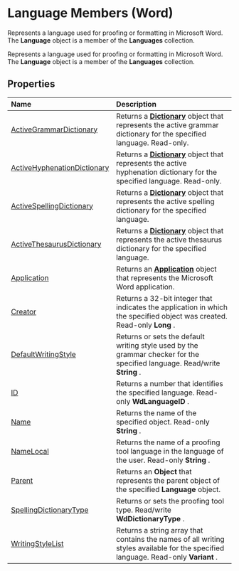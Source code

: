
# Language Members (Word)
Represents a language used for proofing or formatting in Microsoft Word. The  **Language** object is a member of the **Languages** collection.

Represents a language used for proofing or formatting in Microsoft Word. The  **Language** object is a member of the **Languages** collection.


## Properties



|**Name**|**Description**|
|:-----|:-----|
|[ActiveGrammarDictionary](6cded20a-78e3-f01b-9ea8-42134ca5d7c7.md)|Returns a  **[Dictionary](1946d60c-2abd-9ca9-8d0b-7068e9173bb3.md)** object that represents the active grammar dictionary for the specified language. Read-only.|
|[ActiveHyphenationDictionary](355462bc-c39e-2e2c-0d2e-af5d4ee8c5a7.md)|Returns a  **[Dictionary](1946d60c-2abd-9ca9-8d0b-7068e9173bb3.md)** object that represents the active hyphenation dictionary for the specified language. Read-only.|
|[ActiveSpellingDictionary](a549c07d-e40f-2731-40a0-4d43211cf557.md)|Returns a  **[Dictionary](1946d60c-2abd-9ca9-8d0b-7068e9173bb3.md)** object that represents the active spelling dictionary for the specified language.|
|[ActiveThesaurusDictionary](2fedc56e-e694-56a7-0ce9-7ff45c6cbed1.md)|Returns a  **[Dictionary](1946d60c-2abd-9ca9-8d0b-7068e9173bb3.md)** object that represents the active thesaurus dictionary for the specified language.|
|[Application](f4aa92d3-b064-6603-cc5b-230927635ddb.md)|Returns an  **[Application](d1cf6f8f-4e88-bf01-93b4-90a83f79cb44.md)** object that represents the Microsoft Word application.|
|[Creator](41a286c6-03ff-9dc8-e4f4-ea8e7cffcfbb.md)|Returns a 32-bit integer that indicates the application in which the specified object was created. Read-only  **Long** .|
|[DefaultWritingStyle](89eae276-8439-35d1-19bf-92c8ba69575c.md)|Returns or sets the default writing style used by the grammar checker for the specified language. Read/write  **String** .|
|[ID](8af15ba5-19f0-2a65-e44a-a9fed55f8239.md)|Returns a number that identifies the specified language. Read-only  **WdLanguageID** .|
|[Name](4455c0da-b250-1a0b-7bf6-b7e042b7de43.md)|Returns the name of the specified object. Read-only  **String** .|
|[NameLocal](b1e91f5e-4ed3-2361-e190-656b0279e8a1.md)|Returns the name of a proofing tool language in the language of the user. Read-only  **String** .|
|[Parent](d8ef6e69-1614-3eeb-faa1-75aa7eb933fc.md)|Returns an  **Object** that represents the parent object of the specified **Language** object.|
|[SpellingDictionaryType](4bde19be-a568-7145-f094-d483dc997020.md)|Returns or sets the proofing tool type. Read/write  **WdDictionaryType** .|
|[WritingStyleList](5a91ecaa-dce0-d9ab-0e25-ec9620fa7119.md)|Returns a string array that contains the names of all writing styles available for the specified language. Read-only  **Variant** .|
